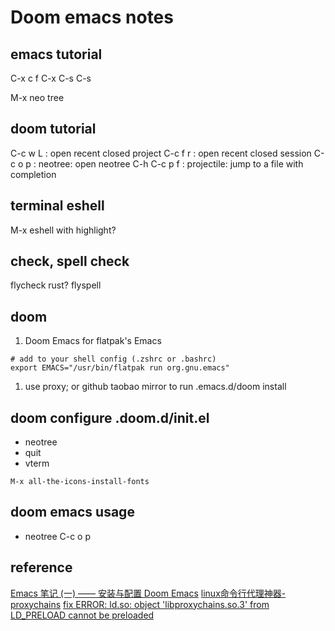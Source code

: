 # Doom emacs notes

## emacs tutorial
C-x c f
C-x C-s
C-s

M-x neo tree

## doom tutorial
C-c w L : open recent closed project
C-c f r : open recent closed session
C-c o p : neotree: open neotree
C-h 
C-c p f : projectile: jump to a file with completion

## terminal eshell
M-x eshell with highlight?

## check, spell check
flycheck rust?
flyspell

## doom
1. Doom Emacs for flatpak's Emacs
```
# add to your shell config (.zshrc or .bashrc)
export EMACS="/usr/bin/flatpak run org.gnu.emacs"
```


1. use proxy; or github taobao mirror to run .emacs.d/doom install
## doom configure .doom.d/init.el
   - neotree
   - quit
   - vterm

`M-x all-the-icons-install-fonts`

## doom emacs usage
   - neotree C-c o p


## reference
[Emacs 笔记 (一) —— 安装与配置 Doom Emacs](https://shigaro.org/2020/07/01/emacs-1/)
[linux命令行代理神器-proxychains](https://zhuanlan.zhihu.com/p/166375631)
[fix ERROR: ld.so: object 'libproxychains.so.3' from LD_PRELOAD cannot be preloaded](https://blog.csdn.net/think_ycx/article/details/108199296)
